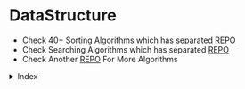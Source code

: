 # DataStructure

* Check 40+ Sorting Algorithms which has separated [REPO](https://github.com/HarshPanchal18/Sorting-Methods)
* Check Searching Algorithms which has separated [REPO](https://github.com/HarshPanchal18/Searching-Techniques)
* Check Another [REPO](https://github.com/HarshPanchal18/This-is-for-Fun) For More Algorithms

<details>
<summary>Index</summary>

<details>
<summary>Algorithms</summary>

[AddandSearchWord.cpp](/./Algorithms/AddandSearchWord.cpp)

[AddingArrayElements.cpp](/./Algorithms/AddingArrayElements.cpp)

[AlphabetSeq.cpp](/./Algorithms/AlphabetSeq.cpp)

[ArithmeticProgression.cpp](/./Algorithms/ArithmeticProgression.cpp)

[ArithmeticSlices.cpp](/./Algorithms/ArithmeticSlices.cpp)

[BallColoring.cpp](/./Algorithms/BallColoring.cpp)

[BitStuffing.c](/./Algorithms/BitStuffing.c)

[BitwiseAND-OfRange.cpp](/./Algorithms/BitwiseAND-OfRange.cpp)

[BombDefuse.cpp](/./Algorithms/BombDefuse.cpp)

[BotSavesPrincess.c](/./Algorithms/BotSavesPrincess.c)

[BulbSwitcher.kt](/./Algorithms/BulbSwitcher.kt)

[BusyMan.cpp](/./Algorithms/BusyMan.cpp)

[CalculateMoney.kt](/./Algorithms/CalculateMoney.kt)

[ChefAndString.cpp](/./Algorithms/ChefAndString.cpp)

[ClimbStairs.cpp](/./Algorithms/ClimbStairs.cpp)

[CoinChange2.kt](/./Algorithms/CoinChange2.kt)

[CombinedNumOfSum.c](/./Algorithms/CombinedNumOfSum.c)

[CompositeAndPrime.cpp](/./Algorithms/CompositeAndPrime.cpp)

[ConcatenatedConsecutiveBinaryNums.c](/./Algorithms/ConcatenatedConsecutiveBinaryNums.c)

[ConcatenatedConsecutiveBinaryNums.cpp](/./Algorithms/ConcatenatedConsecutiveBinaryNums.cpp)

[ContainsDuplicate.cpp](/./Algorithms/ContainsDuplicate.cpp)

[ContainsDuplicate2.cpp](/./Algorithms/ContainsDuplicate2.cpp)

[DatabaseFitting.java](/./Algorithms/DatabaseFitting.java)

[DayOfTheWeek.kt](/./Algorithms/DayOfTheWeek.kt)

[DiamondPattern.cpp](/./Algorithms/DiamondPattern.cpp)

[DoubleModularExponentiation.kt](/./Algorithms/DoubleModularExponentation.kt)

[EgyptianFractionGreedyAlgo.c](/./Algorithms/EgyptianFractionGreedyAlgo.c)

[EndOfFile.class](/./Algorithms/EndOfFile.class)

[EndOfFile.java](/./Algorithms/EndOfFile.java)

[EuclideanAlgorithm.c](/./Algorithms/EuclideanAlgorithm.c)

[ExceptionallyOdd.cpp](/./Algorithms/ExceptionallyOdd.cpp)

[ExponentSeries.class](/./Algorithms/ExponentSeries.class)

[ExponentSeries.java](/./Algorithms/ExponentSeries.java)

[FilterIntegers.kt](/./Algorithms/FilterIntegers.kt)

[FindKthSmallestBiggest.C](/./Algorithms/FindKthSmallestBiggest.C)

[FindMissing.C](/./Algorithms/FindMissing.C)

[FindThePivotInteger.kt](/./Algorithms/FindThePivotInteger.kt)

[FirstAndLastPos.c](/./Algorithms/FirstAndLastPos.c)

[FirstAndLastPos.cpp](/./Algorithms/FirstAndLastPos.cpp)

[FlatternNestedList.kt](/./Algorithms/FlatternNestedList.kt)

[GetKGrammar.c](/./Algorithms/GetKGrammar.c)

[HouseRobber.cpp](/./Algorithms/HouseRobber.cpp)

[HouseRobber2.cpp](/./Algorithms/HouseRobber2.cpp)

[IntegerBreak.cpp](/./Algorithms/IntegerBreak.cpp)

[JosephusProblem.c](/./Algorithms/JosephusProblem.c)

[JosephusProblem.cpp](/./Algorithms/JosephusProblem.cpp)

[JumpGame.cpp](/./Algorithms/JumpGame.cpp)

[JumpGame2.cpp](/./Algorithms/JumpGame2.cpp)

[JumpGame3.cpp](/./Algorithms/JumpGame3.cpp)

[KthLargestElement.kt](/./Algorithms/KthLargestElement.kt)

[LargestPerimeter.cpp](/./Algorithms/LargestPerimeter.cpp)

[LargestRectangleUnderHistogram.cpp](/./Algorithms/LargestRectangleUnderHistogram.cpp)

[MaximumAchievableNumber.kt](/./Algorithms/MaximumAchievableNumber.kt)

[MaximumWaterContainer.c](/./Algorithms/MaximumWaterContainer.c)

[MinimizeTheMaxDifference.kt](/./Algorithms/MinimizeTheMaxDifference.kt)

[MinimumInRotatedSortedArr.cpp](/./Algorithms/MinimumInRotatedSortedArr.cpp)

[MinimumOperationsToMakeTheIntegerZero.kt](/./Algorithms/MinimumOperationsToMakeTheIntegerZero.kt)

[MinimumOperationsToReduceXToZero.kt](/./Algorithms/MinimumOperationsToReduceXToZero.kt)

[MinSumOfAbsoluteDifferenceOfPairs.cpp](/./Algorithms/MinSumOfAbsoluteDifferenceOfPairs.cpp)

[MultiplyLargeNumbers.c](/./Algorithms/MultiplyLargeNumbers.c)

[NextGreaterElement.cpp](/./Algorithms/NextGreaterElement.cpp)

[NoOfPositiveSum.cpp](/./Algorithms/NoOfPositiveSum.cpp)

[NthTribonacciNumber.kt](/./Algorithms/NthTribonacciNumber.kt)

[NumberComplement.kt](/./Algorithms/NumberComplement.kt)

[NumberOfBits1.cpp](/./Algorithms/NumberOfBits1.cpp)

[NumberOfDiceRollWithTargetSum.kt](/./Algorithms/NumberOfDiceRollWithTargetSum.kt)

[NumberOfWays.cpp](/./Algorithms/NumberOfWays.cpp)

[Palindrome-Number.kt](/./Algorithms/Palindrome-Number.kt)

[PartitionList.kt](/./Algorithms/PartitionList.kt)

[Pascals-Triangle.kt](/./Algorithms/Pascals-Triangle.kt)

[PerfectSquares.kt](/./Algorithms/PerfectSquares.kt)

[PowerOf4.kt](/./Algorithms/PowerOf4.kt)

[ProducerConsumer.java](/./Algorithms/ProducerConsumer.java)

[PushDomioes.cpp](/./Algorithms/PushDomioes.cpp)

[RangeBitwiseAnd.kt](/./Algorithms/RangeBitwiseAnd.kt)

[ReachingHeights.cpp](/./Algorithms/ReachingHeights.cpp)

[ReverseBits.cpp](/./Algorithms/ReverseBits.cpp)

[RichestWealth.cpp](/./Algorithms/RichestWealth.cpp)

[RomanToInt.kt](/./Algorithms/RomanToInt.kt)

[ScaleProblemOnePlate.c](/./Algorithms/ScaleProblemOnePlate.c)

[SearchInRotatedSortedArr.cpp](/./Algorithms/SearchInRotatedSortedArr.cpp)

[SearchInRotatedSortedArr.kt](/./Algorithms/SearchInRotatedSortedArr.kt)

[SearchNthItemSum.cpp](/./Algorithms/SearchNthItemSum.cpp)

[SequentialDigits.kt](/./Algorithms/SequentialDigits.kt)

[SingleNumber.cpp](/./Algorithms/SingleNumber.cpp)

[SortIntsByTheNumberOf1Bits.cpp](/./Algorithms/SortIntsByTheNumberOf1Bits.cpp)

[StackTheTallestTower.c](/./Algorithms/StackTheTallestTower.c)

[StrassenAlgorithm.cpp](/./Algorithms/StrassenAlgorithm.cpp)

[StuxkKeyboard.py](/./Algorithms/StuxkKeyboard.py)

[Subsets.cpp](/./Algorithms/Subsets.cpp)

[SubsetsWithDup.cpp](/./Algorithms/SubsetsWithDup.cpp)

[SumOfSquareNumbers.kt](/./Algorithms/SumOfSquareNumbers.kt)

[SumZero.kt](/./Algorithms/SumZero.kt)

[SumZero.py](/./Algorithms/SumZero.py)

[TheBestTimeToParty.cpp](/./Algorithms/TheBestTimeToParty.cpp)

[TowerBreakers.kt](/./Algorithms/TowerBreakers.kt)

[TwoKeysKeyboard.kt](/./Algorithms/TwoKeysKeyboard.kt)

[UglyNumber2.kt](/./Algorithms/UglyNumber2.kt)

[ValidBrackets.cpp](/./Algorithms/ValidBrackets.cpp)

[ValidBrackets.kt](/./Algorithms/ValidBrackets.kt)

[ValidBrackets2.cpp](/./Algorithms/ValidBrackets2.cpp)

[ValidParanthesis.py](/./Algorithms/ValidParanthesis.py)

[ValidPerfectSquare.kt](/./Algorithms/ValidPerfectSquare.kt)

[WeakNumberInTheGame.cpp](/./Algorithms/WeakNumberInTheGame.cpp)

[YouWillAllConform.py](/./Algorithms/YouWillAllConform.py)

</details>

<details>
<summary>Array Operations</summary>
<details>

<summary>C</summary>

[2ndSmallestNo.c](/./Array%20Operations/C/2ndSmallestNo.c)

[ArrayRotation.c](/./Array%20Operations/C/ArrayRotation.c)

[BSTree.C](/./Array%20Operations/C/BSTree.C)

[ClosestNumber.c](/./Array%20Operations/C/ClosestNumber.c)

[GenerateAllPossibleComb.c](/./Array%20Operations/C/GenerateAllPossibleComb.c)

[ImmediateSmallerElement.c](/./Array%20Operations/C/ImmediateSmallerElement.c)

[IndexOfMaxElemInArr.c](/./Array%20Operations/C/IndexOfMaxElemInArr.c)

[Move0toTTheEnd.C](/./Array%20Operations/C/Move0toTTheEnd.C)

[NearestSmallestNumber.c](/./Array%20Operations/C/NearestSmallestNumber.c)

[PainterPartition.c](/./Array%20Operations/C/PainterPartition.c)

[RemoveDuplicateFromSortdeArr.c](/./Array%20Operations/C/RemoveDuplicateFromSortdeArr.c)

[ReplaceWithSumAtRight.c](/./Array%20Operations/C/ReplaceWithSumAtRight.c)

[SortedArrayToBST.c](/./Array%20Operations/C/SortedArrayToBST.c)

[StockSpan.c](/./Array%20Operations/C/StockSpan.c)

[VariadicFunction.c](/./Array%20Operations/C/VariadicFunction.c)

</details>

<details>
<summary>C++</summary>

[CheckIfArrayIsSortedAndRotated.cpp](/./Array%20Operations/C++/CheckIfArrayIsSortedAndRotated.cpp)

[CombinationSum2.cpp](/./Array%20Operations/C++/CombinationSum2.cpp)

[EquivalentSubArray.cpp](/./Array%20Operations/C++/EquivalentSubArray.cpp)

[ExistOrNotInArray.cpp](/./Array%20Operations/C++/ExistOrNotInArray.cpp)

[HighestFrequency.cpp](/./Array%20Operations/C++/HighestFrequency.cpp)

[ImmediateSmallerElement.cpp](/./Array%20Operations/C++/ImmediateSmallerElement.cpp)

[IshanLovesChoco.cpp](/./Array%20Operations/C++/IshanLovesChoco.cpp)

[LeftRotationBruteForce.cpp](/./Array%20Operations/C++/LeftRotationBruteForce.cpp)

[MinimizeArray.cpp](/./Array%20Operations/C++/MinimizeArray.cpp)

[MinimumSwaps.cpp](/./Array%20Operations/C++/MinimumSwaps.cpp)

[MultiplyElementsByEach.cpp](/./Array%20Operations/C++/MultiplyElementsByEach.cpp)

[PartitionArrToKsubArr.cpp](/./Array%20Operations/C++/PartitionArrToKsubArr.cpp)

[ReplaceEven-Odd.cpp](/./Array%20Operations/C++/ReplaceEven-Odd.cpp)

[RotateArr.cpp](/./Array%20Operations/C++/RotateArr.cpp)

[SearchPosOfKInStr.cpp](/./Array%20Operations/C++/SearchPosOfKInStr.cpp)

[ShuffleArray.cpp](/./Array%20Operations/C++/ShuffleArray.cpp)

[ShuffleArray2.cpp](/./Array%20Operations/C++/ShuffleArray2.cpp)

[ShuffleNegativeNumber.cpp](/./Array%20Operations/C++/ShuffleNegativeNumber.cpp)

[SignOfProdSign.cpp](/./Array%20Operations/C++/SignOfProdSign.cpp)

[SubArrDistinctElement.cpp](/./Array%20Operations/C++/SubArrDistinctElement.cpp)

[SumOfOddLengthSubArray.cpp](/./Array%20Operations/C++/SumOfOddLengthSubArray.cpp)

</details>

<details>
<summary>Kotlin</summary>

[aVeryBigSum.kt](/./Array%20Operations/Kotlin/aVeryBigSum.kt)

[BeautifulArrangement2.kt](/./Array%20Operations/Kotlin/BeautifulArrangement2.kt)

[BestSightSeeingPair.kt](/./Array%20Operations/Kotlin/BestSightSeeingPair.kt)

[BoatsToSavePeople.kt](/./Array%20Operations/Kotlin/BoatsToSavePeople.kt)

[CheckIfArrayPairsAreDivisibleByK.kt](/./Array%20Operations/Kotlin/CheckIfArrayPairsAreDivisibleByK.kt)

[CombinationSum4.kt](/./Array%20Operations/Kotlin/CombinationSum4.kt)

[CompareTheTriplets.kt](/./Array%20Operations/Kotlin/CompareTheTriplets.kt)

[ContiguousArray.kt](/./Array%20Operations/Kotlin/ContiguousArray.kt)

[ContinuousSubarraySum.kt](/./Array%20Operations/Kotlin/ContinuousSubarraySum.kt)

[Convert1DArrayInto2DArray.kt](/./Array%20Operations/Kotlin/Convert1DArrayInto2DArray.kt)

[ConvertAnArrayInto2D.kt](/./Array%20Operations/Kotlin/ConvertAnArrayInto2D.kt)

[CountingBits.kt](/./Array%20Operations/Kotlin/CountingBits.kt)

[CountingSort1.kt](/./Array%20Operations/Kotlin/CountingSort1.kt)

[CountSubArrayWhereMaxAppearsAtleastKtimes.kt](/./Array%20Operations/Kotlin/CountSubArrayWhereMaxAppearsAtleastKtimes.kt)

[CountSubArrayWitkFixedBounds.kt](/./Array%20Operations/Kotlin/CountSubArrayWitkFixedBounds.kt)

[CountTheNoOfIncremovableSubarrays1.kt](/./Array%20Operations/Kotlin/CountTheNoOfIncremovableSubarrays1.kt)

[CreateArrayInGivenOrder.kt](/./Array%20Operations/Kotlin/CreateArrayInGivenOrder.kt)

[DefuseTheBomb.kt](/./Array%20Operations/Kotlin/DefuseTheBomb.kt)

[DivideArrayIntoEqualPairs.kt](/./Array%20Operations/Kotlin/DivideArrayIntoEqualPairs.kt)

[Equal.java](/./Array%20Operations/Kotlin/Equal.java)

[FindDuplicateInArray.kt](/./Array%20Operations/Kotlin/FindDuplicateInArray.kt)

[FindDuplicateNumber.kt](/./Array%20Operations/Kotlin/FindDuplicateNumber.kt)

[FindIfDigitGameCanBeWon.kt](/./Array%20Operations/Kotlin/FindIfDigitGameCanBeWon.kt)

[FindTheTownJudge.kt](/./Array%20Operations/Kotlin/FindTheTownJudge.kt)

[FindWordsThatCanBeFormedByString.kt](/./Array%20Operations/Kotlin/FindWordsThatCanBeFormedByString.kt)

[HouseRobber.kt](/./Array%20Operations/Kotlin/HouseRobber.kt)

[InsertInterval.kt](/./Array%20Operations/Kotlin/InsertInterval.kt)

[IntersectionOfTwoArrays.kt](/./Array%20Operations/Kotlin/IntersectionOfTwoArrays.kt)

[IntersectionOfTwoArrays2.kt](/./Array%20Operations/Kotlin/IntersectionOfTwoArrays2.kt)

[LargestPositiveIntThatExistsWithItsNegative.kt](/./Array%20Operations/Kotlin/LargestPositiveIntThatExistsWithItsNegative.kt)

[LengthOfLongestSubArrayWithAtmostKFreq.kt](/./Array%20Operations/Kotlin/LengthOfLongestSubArrayWithAtmostKFreq.kt)

[LonelyInteger.kt](/./Array%20Operations/Kotlin/LonelyInteger.kt)

[MajorityElement.kt](/./Array%20Operations/Kotlin/MajorityElement.kt)

[MakeSumDivisibleByP.kt](/./Array%20Operations/Kotlin/MakeSumDivisibleByP.kt)

[MaximizeHappinessOfSelectedChildren.kt](/./Array%20Operations/Kotlin/MaximizeHappinessOfSelectedChildren.kt)

[MaxMin.class](/./Array%20Operations/Kotlin/MaxMin.class)

[MaxMin.java](/./Array%20Operations/Kotlin/MaxMin.java)

[MaxProductOfTwoElements.kt](/./Array%20Operations/Kotlin/MaxProductOfTwoElements.kt)

[MergeIntervals.kt](/./Array%20Operations/Kotlin/MergeIntervals.kt)

[MiniMaxSum.kt](/./Array%20Operations/Kotlin/MiniMaxSum.kt)

[MinimumCommonValue.kt](/./Array%20Operations/Kotlin/MinimumCommonValue.kt)

[MinimumCost.kt](/./Array%20Operations/Kotlin/MinimumCost.kt)

[MinimumTimeToMakeBalloonColorful.kt](/./Array%20Operations/Kotlin/MinimumTimeToMakeBalloonColorful.kt)

[MinMaxPairSumInArray.kt](/./Array%20Operations/Kotlin/MinMaxPairSumInArray.kt)

[MinOperationsToMakeArrayXorEqualTok.kt](/./Array%20Operations/Kotlin/MinOperationsToMakeArrayXorEqualTok.kt)

[MissingNumber.kt](/./Array%20Operations/Kotlin/MissingNumber.kt)

[NextGreater.kt](/./Array%20Operations/Kotlin/NextGreater.kt)

[NumberOfLaserbeamInBank.kt](/./Array%20Operations/Kotlin/NumberOfLaserbeamInBank.kt)

[NumberOfStudentsUnableToEatLunch.kt](/./Array%20Operations/Kotlin/NumberOfStudentsUnableToEatLunch.kt)

[PlusMinus.kt](/./Array%20Operations/Kotlin/PlusMinus.kt)

[PlusOne.kt](/./Array%20Operations/Kotlin/PlusOne.kt)

[ProductOfArrayExceptSelf.kt](/./Array%20Operations/Kotlin/ProductOfArrayExceptSelf.kt)

[RearrangeElement.kt](/./Array%20Operations/Kotlin/RearrangeElement.kt)

[RedistributeCharsToMakeAllStringEqual.kt](/./Array%20Operations/Kotlin/RedistributeCharsToMakeAllStringEqual.kt)

[RelativeRanks.kt](/./Array%20Operations/Kotlin/RelativeRanks.kt)

[RemoveDuplicateFromSortedArray.kt](/./Array%20Operations/Kotlin/RemoveDuplicateFromSortedArray.kt)

[RemoveElement.kt](/./Array%20Operations/Kotlin/RemoveElement.kt)

[RevealsCardInIncreasingOrder.kt](/./Array%20Operations/Kotlin/RevealsCardInIncreasingOrder.kt)

[RobotCollisions.kt](/./Array%20Operations/Kotlin/RobotCollisions.kt)

[Search2dMatrix.kt](/./Array%20Operations/Kotlin/Search2dMatrix.kt)

[SeparateTheDigitsInArray.kt](/./Array%20Operations/Kotlin/SeparateTheDigitsInArray.kt)

[SetMismatch.kt](/./Array%20Operations/Kotlin/SetMismatch.kt)

[ShuffleTheArray.kt](/./Array%20Operations/Kotlin/ShuffleTheArray.kt)

[SortColors.kt](/./Array%20Operations/Kotlin/SortColors.kt)

[Staircase.kt](/./Array%20Operations/Kotlin/Staircase.kt)

[StoneGame.kt](/./Array%20Operations/Kotlin/StoneGame.kt)

[SubArrayProductLessThanK.kt](/./Array%20Operations/Kotlin/SubArrayProductLessThanK.kt)

[SubarraySumDivisibleByK.kt](/./Array%20Operations/Kotlin/SubarraySumDivisibleByK.kt)

[SubArrayWithKdiffIntegers.kt](/./Array%20Operations/Kotlin/SubArrayWithKdiffIntegers.kt)

[Subsets.kt](/./Array%20Operations/Kotlin/Subsets.kt)

[SumOnArray.kt](/./Array%20Operations/Kotlin/SumOnArray.kt)

[SuperDigit.kt](/./Array%20Operations/Kotlin/SuperDigit.kt)

[TimeNeededToBuyTickets.kt](/./Array%20Operations/Kotlin/TimeNeededToBuyTickets.kt)

[TrappingRainWater.kt](/./Array%20Operations/Kotlin/TrappingRainWater.kt)

[TwoSum.kt](/./Array%20Operations/Kotlin/TwoSum.kt)

[UniquePaths2.kt](/./Array%20Operations/Kotlin/UniquePaths2.kt)

[ValidPartition.kt](/./Array%20Operations/Kotlin/ValidPartition.kt)

[WaveArray.java](/./Array%20Operations/Kotlin/WaveArray.java)

</details>

<details>
<summary>Python</summary>

[MajorityElement.py](/./Array%20Operations/Python/MajorityElement.py)

</details>

</details>

<details>
<summary>Graph</summary>

[CoinChange.cpp](/./Graph/CoinChange.cpp)

[CompanyInvestment.c](/./Graph/CompanyInvestment.c)

[DFS_Triangle.cpp](/./Graph/DFS_Triangle.cpp)

[FindIfPathExistsInGraph.kt](/./Graph/FindIfPathExistsInGraph.kt)

[FloodFill.cpp](/./Graph/FloodFill.cpp)

[HamiltonionCycle.c](/./Graph/HamiltonionCycle.c)

[IslandPerimeter.kt](/./Graph/IslandPerimeter.kt)

[MaxAreaOfIsland.cpp](/./Graph/MaxAreaOfIsland.cpp)

[MinimumHeightTree.kt](/./Graph/MinimumHeightTree.kt)

[NumberOfIslands.cpp](/./Graph/NumberOfIslands.cpp)

[NumberOfIslands.kt](/./Graph/NumberOfIslands.kt)

[OpenTheLock.kt](/./Graph/OpenTheLock.kt)

[ShortestPath.c](/./Graph/ShortestPath.c)

[SumOfDistancesInTree.kt](/./Graph/SumOfDistancesInTree.kt)

[SurroundedRegions.cpp](/./Graph/SurroundedRegions.cpp)

[WordSearch.cpp](/./Graph/WordSearch.cpp)

[WordSearch.kt](/./Graph/WordSearch.kt)

</details>

<details>
<summary>HashMap</summary>

[CheckIfNoHasEqualDigitCountAndDigitValue.kt](/./HashMap/CheckIfNoHasEqualDigitCountAndDigitValue.kt)

[CountElementsWithMaxFreq.kt](/./HashMap/CountElementsWithMaxFreq.kt)

[DesignAuthenticationManager.kt](/./HashMap/DesignAuthenticationManager.kt)

[DesignHashMap.kt](/./HashMap/DesignHashMap.kt)

[FindPlayersWithZeroOrOneLosses.kt](/./HashMap/FindPlayersWithZeroOrOneLosses.kt)

[FirstMissingPositive.kt](/./HashMap/FirstMissingPositive.kt)

[IntegerToRoman.kt](/./HashMap/IntegerToRoman.kt)

</details>

<details>
<summary>Linked List</summary>

<details>
<summary>C-C++</summary>

[CircularLinkedList.c](/./Linked%20List/C-C++/CircularLinkedList.c)

[ConvertBinaryInListToInt.cpp](/./Linked%20List/C-C++/ConvertBinaryInListToInt.cpp)

[DeleteMiddleFromTheList.cpp](/./Linked%20List/C-C++/DeleteMiddleFromTheList.cpp)

[DoublyLinkedList.c](/./Linked%20List/C-C++/DoublyLinkedList.c)

[LinkedListCycle.cpp](/./Linked%20List/C-C++/LinkedListCycle.cpp)

[MErgeSortLinkedList.cpp](/./Linked%20List/C-C++/MErgeSortLinkedList.cpp)

[MergeSortLinkedList2.cpp](/./Linked%20List/C-C++/MergeSortLinkedList2.cpp)

[MiddleOfTheLinkedList.cpp](/./Linked%20List/C-C++/MiddleOfTheLinkedList.cpp)

[RemoveDuplicateFromSortedList.cpp](/./Linked%20List/C-C++/RemoveDuplicateFromSortedList.cpp)

[RemoveNthFromRight.cpp](/./Linked%20List/C-C++/RemoveNthFromRight.cpp)

[ReverseList.cpp](/./Linked%20List/C-C++/ReverseList.cpp)

[SinglyLinkedList.c](/./Linked%20List/C-C++/SinglyLinkedList.c)

[StackUsingLinkedList.c](/./Linked%20List/C-C++/StackUsingLinkedList.c)
</details>

<details>
<summary>Kotlin-Java</summary>

[LinkedList.java](/./Linked%20List/Kotlin-Java/LinkedList.java)

[LinkedList2.java](/./Linked%20List/Kotlin-Java/LinkedList2.java)

[MergeTwoSortedList.kt](/./Linked%20List/Kotlin-Java/MergeTwoSortedList.kt)

[PalindromeLinkedList.kt](/./Linked%20List/Kotlin-Java/PalindromeLinkedList.kt)

[DeleteNodeInLinkedList.kt](/./Linked%20List/Kotlin-Java/DeleteNodeInLinkedList.kt)

[RemovesNodeFromLinkedList.kt](/./Linked%20List/Kotlin-Java/RemovesNodeFromLinkedList.kt)

[ReorderList.kt](/./Linked%20List/Kotlin-Java/ReorderList.kt)

[RotateList.kt](/./Linked%20List/Kotlin-Java/RotateList.kt)

</details>
</details>

<details>
<summary>Matrix</summary>

[ClockwiseSpiral.C](/./Matrix/ClockwiseSpiral.C)

[CountSquareSubmatricesWithAllOnes.kt](/./Matrix/CountSquareSubmatricesWithAllOnes.kt)

[DiagonalDifference.c](/./Matrix/DiagonalDifference.c)

[DiagonalSum.kt](/./Matrix/DiagonalSum.kt)

[FindAllGroupsOfFarmland.kt](/./Matrix/FindAllGroupsOfFarmland.kt)

[FindRectInMatrix.CPP](/./Matrix/FindRectInMatrix.CPP)

[FindStringInMatrix.c](/./Matrix/FindStringInMatrix.c)

[FindValidMatrixGivenRowAndColumnSums.kt](/./Matrix/FindValidMatrixGivenRowAndColumnSums.kt)

[ImageSmoother.kt](/./Matrix/ImageSmoother.kt)

[LargestLocalValuesInMatrix.kt](/./Matrix/LargestLocalValuesInMatrix.kt)

[LuckyNumbersInMatrix.kt](/./Matrix/LuckyNumbersInMatrix.kt)

[MagicSquare.c](/./Matrix/MagicSquare.c)

[MatrixRotation.cpp](/./Matrix/MatrixRotation.cpp)

[MatrixSum.C](/./Matrix/MatrixSum.C)

[MaximalRectangle.kt](/./Matrix/MaximalRectangle.kt)

[MinimumFallingPAthSum2.kt](/./Matrix/MinimumFallingPathSum2.kt)

[MultiplyMatrix.class](/./Matrix/MultiplyMatrix.class)

[MultiplyMatrix.java](/./Matrix/MultiplyMatrix.java)

[NulifyMatrix.cpp](/./Matrix/NulifyMatrix.cpp)

[Occurrences.java](/./Matrix/Occurrences.java)

[OnesMinusZeros.kt](/./Matrix/OnesMinusZeros.kt)

[OutOfBoundryPaths.kt](/./Matrix/OutOfBoundryPaths.kt)

[RectangleArea2.kt](/./Matrix/RectangleArea2.kt)

[SameMatrix.c](/./Matrix/SameMatrix.c)

[Search2DMatrix.cpp](/./Matrix/Search2DMatrix.cpp)

[ShortestPathInBinaryMatrix.cpp](/./Matrix/ShortestPathInBinaryMatrix.cpp)

[SumOfAllMatrices.cpp](/./Matrix/SumOfAllMatrices.cpp)

[SumOfSubMatrices.cpp](/./Matrix/SumOfSubMatrices.cpp)

[TransposeMatrix.kt](/./Matrix/TransposeMatrix.kt)

</details>

<details>
<summary>Memory Management And Pointers</summary>

[ArithmaticPointer.CPP](/./Memory%20Management%20And%20Pointers/ArithmaticPointer.CPP)

[MemSetFunc.c](/./Memory%20Management%20And%20Pointers/MemSetFunc.c)

[MemSetFunc2.c](/./Memory%20Management%20And%20Pointers/MemSetFunc2.c)

[PtrManipulation.CPP](/./Memory%20Management%20And%20Pointers/PtrManipulation.CPP)

[ReAlloc() Function.C](/./Memory%20Management%20And%20Pointers/ReAlloc()%20Function.C)

[StringToPointer.CPP](/./Memory%20Management%20And%20Pointers/StringToPointer.CPP)

</details>

<details>
<summary>OneLine</summary>

[OneLineAnagram.cpp](/./OneLine/OneLineAnagram.cpp)

[OneLineCeaser.c](/./OneLine/OneLineCeaser.c)

[OneLineLongest.sh](/./OneLine/OneLineLongest.sh)

[OneLineRemoveDuplicates.c](/./OneLine/OneLineRemoveDuplicates.c)

[OneLineRemoveDuplicates.cpp](/./OneLine/OneLineRemoveDuplicates.cpp)

[OneLineRemoveDuplicates2.cpp](/./OneLine/OneLineRemoveDuplicates2.cpp)

[oneLineRemoveDuplicates3.cpp](/./OneLine/oneLineRemoveDuplicates3.cpp)

[OneLineSelectionSort.cpp](/./OneLine/OneLineSelectionSort.cpp)

[OneLineSwap.c](/./OneLine/OneLineSwap.c)

[OneLineSwap2.c](/./OneLine/OneLineSwap2.c)

</details>

<details>
<summary>OOPs</summary>

[AbstractClass.java](/./OOPs/AbstractClass.java)

[Inheritance.cpp](/./OOPs/Inheritance.cpp)

[InnerClass.java](/./OOPs/InnerClass.java)

[SuperMethod.java](/./OOPs/SuperMethod.java)

</details>

<details>
<summary>OS</summary>

[Bankers.c](/./OS/Bankers.c)

[FileOperation.c](/./OS/FileOperation.c)

[FilePermissons.c](/./OS/FilePermissons.c)

[First-Come-First-Serve.c](/./OS/First-Come-First-Serve.c)

[OneLevelDir.c](/./OS/OneLevelDir.c)

[Paging.c](/./OS/Paging.c)

[PremptivePriorityScheduling.c](/./OS/PremptivePriorityScheduling.c)

[PriorityScheduling.c](/./OS/PriorityScheduling.c)

[ProducerConsumerProblem.c](/./OS/ProducerConsumerProblem.c)

[RoundRobin.c](/./OS/RoundRobin.c)

[Segmentation.c](/./OS/Segmentation.c)

[Shortest-Job-First.c](/./OS/Shortest-Job-First.c)

[ShortestJobFirst.c](/./OS/ShortestJobFirst.c)

[TwoLevelDir.c](/./OS/TwoLevelDir.c)

</details>

<details>
<summary>Queue</summary>

[CircularQueue.c](/./Queue/CircularQueue.c)

[DesignCircularQueue.cpp](/./Queue/DesignCircularQueue.cpp)

[DynamicQueue.cpp](/./Queue/DynamicQueue.cpp)

[QueueUsingStack.cpp](/./Queue/QueueUsingStack.cpp)

[QueueUsingStack.kt](/./Queue/QueueUsingStack.kt)

</details>

<details>
<summary>Recursion-and-BackTracking</summary>

[README.md](/./Recursion-and-BackTracking/README.md)

</details>

<details>
<summary>Searching</summary>

[README.md](/./Searching/README.md)

</details>

<details>
<summary>InterviewQuestions</summary>

[Android.md](/./ShortNotes/InterviewQuestions/Android.md)

[Communication.md](/./ShortNotes/InterviewQuestions/Communication.md)

[Docker.md](/./ShortNotes/InterviewQuestions/Docker.md)

[Git.md](/./ShortNotes/InterviewQuestions/Git.md)

[Java.md](/./ShortNotes/InterviewQuestions/Java.md)

[RoomDatabase.md](/./ShortNotes/InterviewQuestions/RoomDatabase.md)

</details>

<details>
<summary>Snippets</summary>

[KotlinSnips.ipynb](/./ShortNotes/Snippets/KotlinSnips.ipynb)

</details>

<details>
<summary>Theories</summary>

[Android.md](/./ShortNotes/Theories/Android.md)

[JetpackCompose.md](/./ShortNotes/Theories/JetpackCompose.md)

[SoftwareEngineering.md](/./ShortNotes/Theories/SoftwareEngineering.md)

</details>

<details>
<summary>Sorting</summary>

[README.md](/./Sorting/README.md)

</details>

<details>
<summary>SQL</summary>

[ActorsAndDirsWhoCooperatedAtLeastThreeTimes.md](/./SQL/ActorsAndDirsWhoCooperatedAtLeastThreeTimes.md)

[ArticleViews.md](/./SQL/ArticleViews.md)

[BankAccountSummary2.md](/./SQL/BankAccountSummary2.md)

[BigCountries.md](/./SQL/BigCountries.md)

[CalculateSpecialBonus.md](/./SQL/CalculateSpecialBonus.md)

[CapitalGainLoss.md](/./SQL/CapitalGainLoss.md)

[CombineTwoTables.md](/./SQL/CombineTwoTables.md)

[ConsecutiveNumbers.md](/./SQL/ConsecutiveNumbers.md)

[CustomerPlacingTheLargestNoOfOrders.md](/./SQL/CustomerPlacingTheLargestNoOfOrders.md)

[CustomersWhoNeverOrder.md](/./SQL/CustomersWhoNeverOrder.md)

[CustomerWhoDidNotMakeTzxn.md](/./SQL/CustomerWhoDidNotMakeTzxn.md)

[DailyLeadsAndPartners.md](/./SQL/DailyLeadsAndPartners.md)

[DeleteDuplicateEmails.md](/./SQL/DeleteDuplicateEmails.md)

[DuplicateEmails.md](/./SQL/DuplicateEmails.md)

[EmpsWithMissingInformation.md](/./SQL/EmpsWithMissingInformation.md)

[FindCustomerRefree.md](/./SQL/FindCustomerRefree.md)

[FindFollowersCount.md](/./SQL/FindFollowersCount.md)

[FindTotalTimeSpentByEachEmp.md](/./SQL/FindTotalTimeSpentByEachEmp.md)

[FixNamesInTable.md](/./SQL/FixNamesInTable.md)

[GamePlayAnalysis1.md](/./SQL/GamePlayAnalysis1.md)

[GroupSoldTheProductByTheDate.md](/./SQL/GroupSoldTheProductByTheDate.md)

[MarketAnalysis1.md](/./SQL/MarketAnalysis1.md)

[PatientsWithCondition.md](/./SQL/PatientsWithCondition.md)

[ProductSalesAnalysis1.md](/./SQL/ProductSalesAnalysis1.md)

[RearrangeProductTable.md](/./SQL/RearrangeProductTable.md)

[RecycleableAndLowFatProducts.md](/./SQL/RecycleableAndLowFatProducts.md)

[RisingTemperature.md](/./SQL/RisingTemperature.md)

[SalesAnalysis3.md](/./SQL/SalesAnalysis3.md)

[SalesPerson.md](/./SQL/SalesPerson.md)

[SecondHighestSalary.md](/./SQL/SecondHighestSalary.md)

[SwapSalary.md](/./SQL/SwapSalary.md)

[TheLatestLoginIn2020.md](/./SQL/TheLatestLoginIn2020.md)

[TopTravellers.md](/./SQL/TopTravellers.md)

[TreeNode.md](/./SQL/TreeNode.md)

[UserActivityForThePast30Days.md](/./SQL/UserActivityForThePast30Days.md)

</details>

<details>
<summary>Stack</summary>

[DailyTemperature.kt](/./Stack/DailyTemperature.kt)

[DeleteMiddleInStack.cpp](/./Stack/DeleteMiddleInStack.cpp)

[InfixToPostfix.java](/./Stack/InfixToPostfix.java)

[MaxNestingDepthOfParentheses.kt](/./Stack/MaxNestingDepthOfParentheses.kt)

[ReversePolishNotation.kt](/./Stack/ReversePolishNotation.kt)

[SortStack.cpp](/./Stack/SortStack.cpp)

[StackOperation.c](/./Stack/StackOperation.c)

[StackOperation1.c](/./Stack/StackOperation1.c)

[StackUsingQueue.kt](/./Stack/StackUsingQueue.kt)

[StockSpan2.c](/./Stack/StockSpan2.c)

</details>

<details>
<summary>String Operation</summary>

<details>
<summary>C</summary>

[AlternatingCharacters.c](/./String%20Operations/C/AlternatingCharacters.c)

[rawExtension.c](/./String%20Operations/C/rawExtension.c)

[rawName.c](/./String%20Operations/C/rawName.c)

[RemoveAdjacentStr.c](/./String%20Operations/C/RemoveAdjacentStr.c)

[repeatLine.c](/./String%20Operations/C/repeatLine.c)

[repeatNull.c](/./String%20Operations/C/repeatNull.c)

[repeatStr.c](/./String%20Operations/C/repeatStr.c)

[SizeOfArr.c](/./String%20Operations/C/SizeOfArr.c)

[StringCompression.C](/./String%20Operations/C/StringCompression.C)

[StringOperation.c](/./String%20Operations/C/StringOperation.c)

[Vaidate_IP.c](/./String%20Operations/C/Vaidate_IP.c)

</details>

<details>
<summary>C++</summary>

[AhoCorasickAlgo.cpp](/./String%20Operations/C++/AhoCorasickAlgo.cpp)

[CheckStringRotation.cpp](/./String%20Operations/C++/CheckStringRotation.cpp)

[DecryptStringToInteger.cpp](/./String%20Operations/C++/DecryptStringToInteger.cpp)

[GetSubStrIndex.cpp](/./String%20Operations/C++/GetSubStrIndex.cpp)

[IndiaMap.cpp](/./String%20Operations/C++/IndiaMap.cpp)

[LargestNumberWithSum.cpp](/./String%20Operations/C++/LargestNumberWithSum.cpp)

[LengthOfLastWord.cpp](/./String%20Operations/C++/LengthOfLastWord.cpp)

[LongestCommonPrefix.kt](/./String%20Operations/Kotlin/LongestCommonPrefix.kt)

[LongestPalindromeSubstr.cpp](/./String%20Operations/C++/LongestPalindromeSubstr.cpp)

[LongestSubStr.cpp](/./String%20Operations/C++/LongestSubStr.cpp)

[MergeStringAlternately.cpp](/./String%20Operations/C++/MergeStringAlternately.cpp)

[Pangram.cpp](/./String%20Operations/C++/Pangram.cpp)

[PermutationInString.cpp](/./String%20Operations/C++/PermutationInString.cpp)

[PermutationWithCaseChanging.cpp](/./String%20Operations/C++/PermutationWithCaseChanging.cpp)

[PermutationWithSpace.cpp](/./String%20Operations/C++/PermutationWithSpace.cpp)

[RemoveAdjacent.cpp](/./String%20Operations/C++/RemoveAdjacent.cpp)

[RemoveDuplicate.cpp](/./String%20Operations/C++/RemoveDuplicate.cpp)

[ReverseWordOrders.cpp](/./String%20Operations/C++/ReverseWordOrders.cpp)

[SpecialKeyboard.cpp](/./String%20Operations/C++/SpecialKeyboard.cpp)

[StringAddition.cpp](/./String%20Operations/C++/StringAddition.cpp)

[StringCompression.cpp](/./String%20Operations/C++/StringCompression.cpp)

[StringFactorial.cpp](/./String%20Operations/C++/StringFactorial.cpp)

[StringLapindrome.CPP](/./String%20Operations/C++/StringLapindrome.CPP)

[StringPermutation.cpp](/./String%20Operations/C++/StringPermutation.cpp)

[StringPermutation2.cpp](/./String%20Operations/C++/StringPermutation2.cpp)

[StringReverse.cpp](/./String%20Operations/C++/StringReverse.cpp)

[StringShift.cpp](/./String%20Operations/C++/StringShift.cpp)

[StringSubstraction.cpp](/./String%20Operations/C++/StringSubstraction.cpp)

[StringWindow.cpp](/./String%20Operations/C++/StringWindow.cpp)

[StuckKeyboard.cpp](/./String%20Operations/C++/StuckKeyboard.cpp)

[TransformString.cpp](/./String%20Operations/C++/TransformString.cpp)

[TwoCharacters.cpp](/./String%20Operations/C++/TwoCharacters.cpp)

[URLify.cpp](/./String%20Operations/C++/URLify.cpp)

[Vaidate_IP.cpp](/./String%20Operations/C++/Vaidate_IP.cpp)

[WordBreak.cpp](/./String%20Operations/C++/WordBreak.cpp)

[WordBreak2.cpp](/./String%20Operations/C++/WordBreak2.cpp)

[Z_SearchAlgorithm.cpp](/./String%20Operations/C++/Z_SearchAlgorithm.cpp)

</details>

<details>
<summary>Go</summary>

[SplitStringsBySeparator.go](/./String%20Operations/Go/SplitStringsBySeparator.go)

</details>

<details>
<summary>Kotlin</summary>

[CompareVersionNumber.java](/./String%20Operations/Kotlin/CompareVersionNumber.java)

[CompareVersionNumber.kt](/./String%20Operations/Kotlin/CompareVersionNumber.kt)

[CountCommonWordsWithOneOccurrence.kt](/./String%20Operations/Kotlin/CountCommonWordsWithOneOccurrence.kt)

[CountItemsMatchingRule.kt](/./String%20Operations/Kotlin/CountItemsMatchingRule.kt)

[CountTheVowelStringsInRange.kt](/./String%20Operations/Kotlin/CountTheVowelStringsInRange.kt)

[CustomSortString.kt](/./String%20Operations/Kotlin/CustomSortString.kt)

[DecodedAtIndex.kt](/./String%20Operations/Kotlin/DecodedAtIndex.kt)

[DecodeWays.kt](/./String%20Operations/Kotlin/DecodeWays.kt)

[DestinationCity.kt](/./String%20Operations/Kotlin/DestinationCity.kt)

[Disemvowel.kt](/./String%20Operations/Kotlin/Disemvowel.kt)

[FindTheDifference.kt](/./String%20Operations/Kotlin/FindTheDifference.kt)

[FindTheEncryptedString.kt](/./String%20Operations/Kotlin/FindTheEncryptedString.kt)

[FirstOccurrenceIndex.kt](/./String%20Operations/Kotlin/FirstOccurrenceIndex.kt)

[GroupAnagrams.kt](/./String%20Operations/Kotlin/GroupAnagrams.kt)

[IsomorphicStrings.kt](/./String%20Operations/Kotlin/IsomorphicStrings.kt)

[IsSubSequence.kt](/./String%20Operations/Kotlin/IsSubSequence.kt)

[LatestTimeByHiddenDigits.kt](/./String%20Operations/Kotlin/LatestTimeByHiddenDigits.kt)

[LengthOfLastWord.kt](/./String%20Operations/Kotlin/LengthOfLastWord.kt)

[LongestIdealSubsequence.kt](/./String%20Operations/Kotlin/LongestIdealSubsequence.kt)

[LongestPalindromeLength.class](/./String%20Operations/Kotlin/LongestPalindromeLength.class)

[LongestPalindromeLength.java](/./String%20Operations/Kotlin/LongestPalindromeLength.java)

[LongestPalindromeLength.kt](/./String%20Operations/Kotlin/LongestPalindromeLength.kt)

[LongestSubstringWoRepeatingCharacters.kt](/./String%20Operations/Kotlin/LongestSubstringWoRepeatingCharacters.kt)

[LongestUncommonSubsequences1.kt](/./String%20Operations/Kotlin/LongestUncommonSubsequences1.kt)

[LongPressedName.kt](/./String%20Operations/Kotlin/LongPressedName.kt)

[MakeTheStringGreat.kt](/./String%20Operations/Kotlin/MakeTheStringGreat.kt)

[MinChangesToMakeAlternatingBinaryString.kt](/./String%20Operations/Kotlin/MinChangesToMakeAlternatingBinaryString.kt)

[MinimumRemoveToMakeValidParntheses.kt](/./String%20Operations/Kotlin/MinimumRemoveToMakeValidParntheses.kt)

[MultiplyStrings.kt](/./String%20Operations/Kotlin/MultiplyStrings.kt)

[NumberOfSegementsInString.kt](/./String%20Operations/Kotlin/NumberOfSegementsInString.kt)

[NumberOfWonderfulSubstrings.kt](/./String%20Operations/Kotlin/NumberOfWonderfulSubstrings.kt)

[OddStringDifference.kt](/./String%20Operations/Kotlin/OddStringDifference.kt)

[PalindromePartitioning.kt](/./String%20Operations/Kotlin/PalindromePartitioning.kt)

[PathCrossing.java](/./String%20Operations/Kotlin/PathCrossing.java)

[PathCrossing.kt](/./String%20Operations/Kotlin/PathCrossing.kt)

[PermutationInString.kt](/./String%20Operations/Kotlin/PermutationInString.kt)

[PrinterErrors.kt](/./String%20Operations/Kotlin/PrinterErrors.kt)

[RemoveKdigits.kt](/./String%20Operations/Kotlin/RemoveKdigits.kt)

[RepeatedDNAsequences.kt](/./String%20Operations/Kotlin/RepeatedDNAsequences.kt)

[RestoreIpAddresses.kt](/./String%20Operations/Kotlin/RestoreIpAddresses.kt)

[ReversePrefixOfWord.kt](/./String%20Operations/Kotlin/ReversePrefixOfWord.kt)

[ReverseWordsInString.kt](/./String%20Operations/Kotlin/ReverseWordsInString.kt)

[ReverseWordsInString3.kt](/./String%20Operations/Kotlin/ReverseWordsInString3.kt)

[ScoreOfString.kt](/./String%20Operations/Kotlin/ScoreOfString.kt)

[ShortestPalindrome.kt](/./String%20Operations/Kotlin/ShortestPalindrome.kt)

[SmallestStringStartingFromLeaf.kt](/./String%20Operations/Kotlin/SmallestStringStartingFromLeaf.kt)

[SplitStringsBySeparator.kt](/./String%20Operations/Kotlin/SplitStringsBySeparator.kt)

[StringCompression3.kt](/./String%20Operations/Kotlin/StringCompression3.kt)

[TimeConversion.kt](/./String%20Operations/Kotlin/TimeConversion.kt)

[ValidPalindrome.kt](/./String%20Operations/Kotlin/ValidPalindrome.kt)

[ValidParenthesesString.kt](/./String%20Operations/Kotlin/ValidParenthesesString.kt)

[WordBreak.kt](/./String%20Operations/Kotlin/WordBreak.kt)

[WordBreak2.kt](/./String%20Operations/Kotlin/WordBreak2.kt)

[Wordle.kt](/./String%20Operations/Kotlin/Wordle.kt)

[WordPattern.kt](/./String%20Operations/Kotlin/WordPattern.kt)

</details>

<details>
<summary>Python</summary>

[Titlecase.py](/./String%20Operations/Python/Titlecase.py)

</details>

</details>

<details>
<summary>Tree</summary>

[AddOneRowToTree.c](/./Tree/AddOneRowToTree.c)

[AddOneRowToTree.cpp](/./Tree/AddOneRowToTree.cpp)

[AddOneRowToTree.kt](/./Tree/AddOneRowToTree.kt)

[BinarySearchTree.c](/./Tree/BinarySearchTree.c)

[BinaryTree.c](/./Tree/BinaryTree.c)

[BinaryTree.cpp](/./Tree/BinaryTree.cpp)

[DeleteLeavesWithGivenValue.kt](/./Tree/DeleteLeavesWithGivenValue.kt)

[EvaluateBooleanBinaryTree.kt](/./Tree/EvaluateBooleanBinaryTree.kt)

[FindingProfession.cpp](/./Tree/FindingProfession.cpp)

[LeafSimilarTree.kt](/./Tree/LeafSimilarTree.kt)

[MaximumPathSum.cpp](/./Tree/MaximumPathSum.cpp)

[N-AryTreePreOrder.cpp](/./Tree/N-AryTreePreOrder.cpp)

[NextRightNode.cpp](/./Tree/NextRightNode.cpp)

[PathSum2.cpp](/./Tree/PathSum2.cpp)

[PopulatingNextRightNode.c](/./Tree/PopulatingNextRightNode.c)

[PopulatingNextRightNode.cpp](/./Tree/PopulatingNextRightNode.cpp)

[PreOrder.cpp](/./Tree/PreOrder.cpp)

[RangeSumBST.kt](/./Tree/RangeSumBST.kt)

[StringSearchUsingTheTree.cpp](/./Tree/StringSearchUsingTheTree.cpp)

[SubTreeOfAnotherTree.cpp](/./Tree/SubTreeOfAnotherTree.cpp)

[SumOfLeftLeaves.kt](/./Tree/SumOfLeftLeaves.kt)

[SumOfRootToLeafBinaryNumbers.kt](/./Tree/SumOfRootToLeafBinaryNumbers.kt)

[SumOfRootToLeafNode.kt](/./Tree/SumOfRootToLeafNode.kt)

[SumOfSmallestElement.cpp](/./Tree/SumOfSmallestElement.cpp)

[UnivalTree.cpp](/./Tree/UnivalTree.cpp)

</details>

<details>
<summary>Uncategorized</summary>

[AJTInternals.java](/./Uncategorized/AJTInternals.java)

[ExceptionHandle.cpp](/./Uncategorized/ExceptionHandle.cpp)

[ExceptionHandling.java](/./Uncategorized/ExceptionHandling.java)

[ExtendedThread.java](/./Uncategorized/ExtendedThread.java)

[MSU-assignment.txt](/./Uncategorized/MSU-assignment.txt)

[SwingUI.java](/./Uncategorized/SwingUI.java)

[Threading.java](/./Uncategorized/Threading.java)

[TimeBasedOTP.java](/./Uncategorized/TimeBasedOTP.java)

</details>

<details>
<summary>Vector</summary>

[Algorithm.cpp](/./Vector/Algorithm.cpp)

[BinaryWatch.cpp](/./Vector/BinaryWatch.cpp)

[Vector.cpp](/./Vector/Vector.cpp)

[VectorDequeue.cpp](/./Vector/VectorDequeue.cpp)

[VectorList.cpp](/./Vector/VectorList.cpp)

[VectorMap.cpp](/./Vector/VectorMap.cpp)

[VectorMap2.cpp](/./Vector/VectorMap2.cpp)

[VectorPriorityQueue.cpp](/./Vector/VectorPriorityQueue.cpp)

[VectorSet.cpp](/./Vector/VectorSet.cpp)

[VectorStack.cpp](/./Vector/VectorStack.cpp)

[VectorUnorderedMap.cpp](/./Vector/VectorUnorderedMap.cpp)

</details>
</details>
